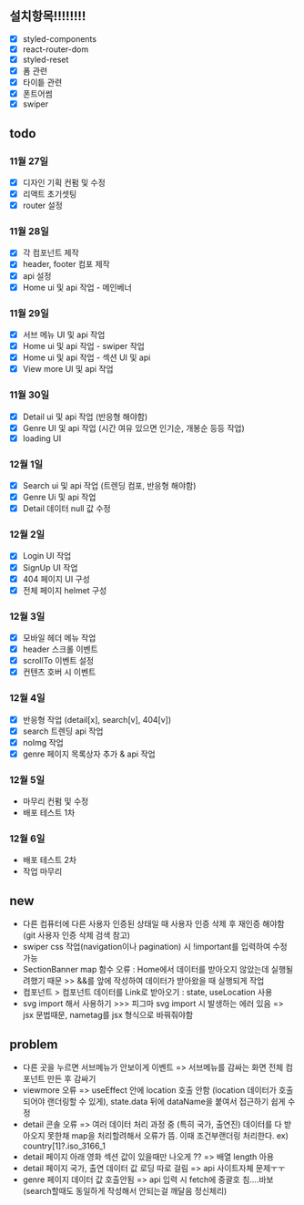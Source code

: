 ## 설치항목!!!!!!!!

- [x] styled-components
- [x] react-router-dom
- [x] styled-reset
- [x] 폼 관련
- [x] 타이틑 관련
- [x] 폰트어썸
- [x] swiper

## todo

### 11월 27일

- [x] 디자인 기획 컨펌 및 수정
- [x] 리액트 초기셋팅
- [x] router 설정

### 11월 28일

- [x] 각 컴포넌트 제작
- [x] header, footer 컴포 제작
- [x] api 설정
- [x] Home ui 및 api 작업 - 메인베너

### 11월 29일

- [x] 서브 메뉴 UI 및 api 작업
- [x] Home ui 및 api 작업 - swiper 작업
- [x] Home ui 및 api 작업 - 섹션 UI 및 api
- [x] View more UI 및 api 작업

### 11월 30일

- [x] Detail ui 및 api 작업 (반응형 해야함)
- [x] Genre UI 및 api 작업 (시간 여유 있으면 인기순, 개봉순 등등 작업)
- [x] loading UI

### 12월 1일

- [x] Search ui 및 api 작업 (트렌딩 컴포, 반응형 해야함)
- [x] Genre Ui 및 api 작업
- [x] Detail 데이터 null 값 수정

### 12월 2일

- [x] Login UI 작업
- [x] SignUp UI 작업
- [x] 404 페이지 UI 구성
- [x] 전체 페이지 helmet 구성

### 12월 3일

- [x] 모바일 헤더 메뉴 작업
- [x] header 스크롤 이벤트
- [x] scrollTo 이벤트 설정
- [x] 컨텐츠 호버 시 이벤트

### 12월 4일

- [x] 반응형 작업 (detail[x], search[v], 404[v])
- [x] search 트렌딩 api 작업
- [x] noImg 작업
- [x] genre 페이지 목록상자 추가 & api 작업

### 12월 5일

- 마무리 컨펌 및 수정
- 배포 테스트 1차

### 12월 6일

- 배포 테스트 2차
- 작업 마무리

## new

- 다른 컴퓨터에 다른 사용자 인증된 상태일 때 사용자 인증 삭제 후 재인증 해야함 (git 사용자 인증 삭제 검색 참고)
- swiper css 작업(navigation이나 pagination) 시 !important를 입력하여 수정 가능
- SectionBanner map 함수 오류 : Home에서 데이터를 받아오지 않았는데 실행될려했기 때문 >> &&를 앞에 작성하여 데이터가 받아왔을 때 실행되게 작업
- 컴포넌트 > 컴포넌트 데이터를 Link로 받아오기 : state, useLocation 사용
- svg import 해서 사용하기 >>> 피그마 svg import 시 발생하는 에러 있음 => jsx 문법때문, nametag를 jsx 형식으로 바꿔줘야함

## problem

- 다른 곳을 누르면 서브메뉴가 안보이게 이벤트 => 서브메뉴를 감싸는 화면 전체 컴포넌트 만든 후 감싸기
- viewmore 오류 => useEffect 안에 location 호출 안함 (location 데이터가 호출되어야 랜더링할 수 있게), state.data 뒤에 dataName을 붙여서 접근하기 쉽게 수정
- detail 콘솔 오류 => 여러 데이터 처리 과정 중 (특히 국가, 출연진) 데이터를 다 받아오지 못한채 map을 처리할려해서 오류가 뜸. 이때 조건부랜더링 처리한다. ex) country[1]?.iso_3166_1
- detail 페이지 아래 영화 섹션 값이 있을때만 나오게 ?? => 배열 length 아용
- detail 페이지 국가, 출연 데이터 값 로딩 따로 걸림 => api 사이트자체 문제ㅜㅜ
- genre 페이지 데이터 값 호출안됨 => api 입력 시 fetch에 중괄호 침....바보 (search할때도 동일하게 작성해서 안되는걸 깨달음 정신체리)
